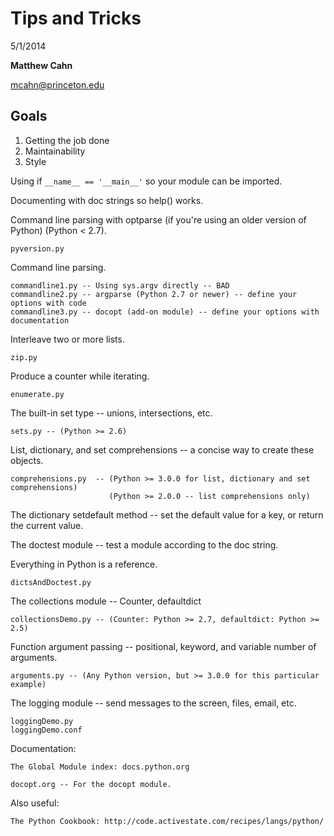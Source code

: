 Tips and Tricks
===============

5/1/2014

**Matthew Cahn**

mcahn@princeton.edu


Goals
-----

1. Getting the job done
2. Maintainability
3. Style

Using if `__name__ == '__main__'` so your module can be imported.

Documenting with doc strings so help() works.

Command line parsing with optparse (if you're using an older version of Python) (Python < 2.7).

    pyversion.py


Command line parsing.

    commandline1.py -- Using sys.argv directly -- BAD
    commandline2.py -- argparse (Python 2.7 or newer) -- define your options with code
    commandline3.py -- docopt (add-on module) -- define your options with documentation


Interleave two or more lists.

    zip.py


Produce a counter while iterating.

    enumerate.py


The built-in set type -- unions, intersections, etc.

    sets.py -- (Python >= 2.6)


List, dictionary, and set comprehensions -- a concise way to create these objects.

    comprehensions.py  -- (Python >= 3.0.0 for list, dictionary and set comprehensions)
                          (Python >= 2.0.0 -- list comprehensions only)


The dictionary setdefault method -- set the default value for a key, or return the current value.

The doctest module -- test a module according to the doc string.

Everything in Python is a reference.

    dictsAndDoctest.py


The collections module -- Counter, defaultdict

    collectionsDemo.py -- (Counter: Python >= 2.7, defaultdict: Python >= 2.5)


Function argument passing -- positional, keyword, and variable number of arguments.

    arguments.py -- (Any Python version, but >= 3.0.0 for this particular example)


The logging module -- send messages to the screen, files, email, etc.

    loggingDemo.py
    loggingDemo.conf

Documentation:

    The Global Module index: docs.python.org

    docopt.org -- For the docopt module.

Also useful:

    The Python Cookbook: http://code.activestate.com/recipes/langs/python/


